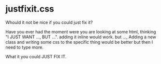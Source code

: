 # justfixit.css
Whould it not be nice if you could just fix it?

Have you ever had the moment were you are looking at some html, thinking "I JUST WANT ..., BUT ...". adding it inline would work. but ..., Adding a new class and writing some css to the specific thing would be better but then I need to type more.

What it you could JUST FIX IT.

